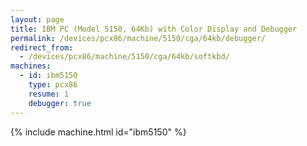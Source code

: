 ```yaml
---
layout: page
title: IBM PC (Model 5150, 64Kb) with Color Display and Debugger
permalink: /devices/pcx86/machine/5150/cga/64kb/debugger/
redirect_from:
  - /devices/pcx86/machine/5150/cga/64kb/softkbd/
machines:
  - id: ibm5150
    type: pcx86
    resume: 1
    debugger: true
---
```


{% include machine.html id="ibm5150" %}
